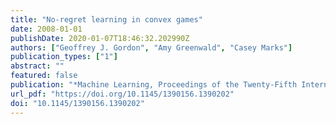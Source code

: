 ```yaml
---
title: "No-regret learning in convex games"
date: 2008-01-01
publishDate: 2020-01-07T18:46:32.202990Z
authors: ["Geoffrey J. Gordon", "Amy Greenwald", "Casey Marks"]
publication_types: ["1"]
abstract: ""
featured: false
publication: "*Machine Learning, Proceedings of the Twenty-Fifth International Conference (ICML 2008), Helsinki, Finland, June 5-9, 2008*"
url_pdf: "https://doi.org/10.1145/1390156.1390202"
doi: "10.1145/1390156.1390202"
---
```


